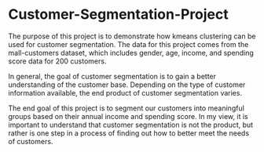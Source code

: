 # Customer-Segmentation-Project

The purpose of this project is to demonstrate how kmeans clustering can be used for customer segmentation. The data for this project comes from the mall-customers dataset, which includes gender, age, income, and spending score data for 200 customers.

In general, the goal of customer segmentation is to gain a better understanding of the customer base. Depending on the type of customer information available, the end product of customer segmentation varies.

The end goal of this project is to segment our customers into meaningful groups based on their annual income and spending score. In my view, it is important to understand that customer segmentation is not the product, but rather is one step in a process of finding out how to better meet the needs of customers. 
